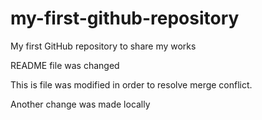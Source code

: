 # my-first-github-repository

My first GitHub repository to share my works

README file was changed

This is file was modified in order to resolve merge conflict.

Another change was made locally
